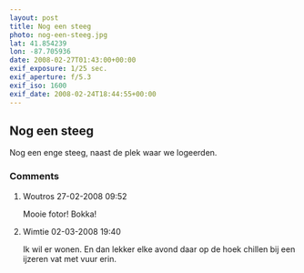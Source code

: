```yaml
---
layout: post
title: Nog een steeg
photo: nog-een-steeg.jpg
lat: 41.854239
lon: -87.705936
date: 2008-02-27T01:43:00+00:00
exif_exposure: 1/25 sec.
exif_aperture: f/5.3
exif_iso: 1600
exif_date: 2008-02-24T18:44:55+00:00
---
```


## Nog een steeg

<p>Nog een enge steeg, naast de plek waar we logeerden.</p>

<h3>Comments</h3>
<ol id="comments">
  <li>
    <span class="name">Woutros</span>
    <span class="date">27-02-2008 09:52</span>
    <p>Mooie fotor!
Bokka!</p>
  </li>
  <li>
    <span class="name">Wimtie</span>
    <span class="date">02-03-2008 19:40</span>
    <p>Ik wil er wonen. En dan lekker elke avond daar op de hoek chillen bij een ijzeren vat met vuur erin.</p>
  </li>
</ol>
